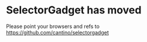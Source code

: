 SelectorGadget has moved
==============

Please point your browsers and refs to https://github.com/cantino/selectorgadget

